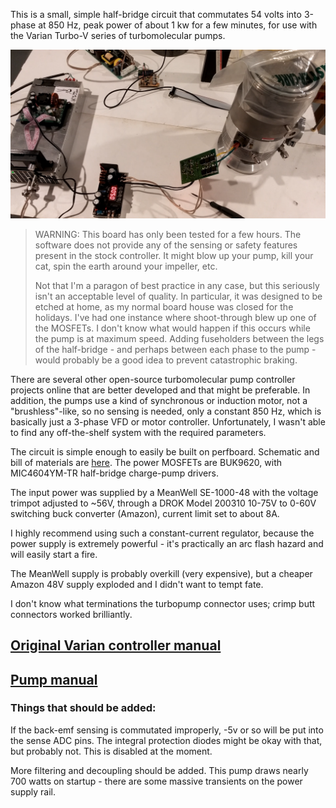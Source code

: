 
This is a small, simple half-bridge circuit that commutates 54 volts into 3-phase at 850 Hz, peak power of about 1 kw for a few minutes, for use with the Varian Turbo-V series of turbomolecular pumps. 

![](media/system.png)

> WARNING: This board has only been tested for a few hours. The software does not provide any of the sensing or safety features present in the stock controller. It might blow up your pump, kill your cat, spin the earth around your impeller, etc.
>
> Not that I'm a paragon of best practice in any case, but this seriously isn't an acceptable level of quality. In particular, it was designed to be etched at home, as my normal board house was closed for the holidays.
> I've had one instance where shoot-through blew up one of the MOSFETs. I don't know what would happen if this occurs while the pump is at maximum speed. Adding fuseholders between the legs of the half-bridge - and perhaps between each phase to the pump - would probably be a good idea to prevent catastrophic braking.

There are several other open-source turbomolecular pump controller projects online that are better developed and that might be preferable. In addition, the pumps use a kind of synchronous or induction motor, not a "brushless"-like, so no sensing is needed, only a constant 850 Hz, which is basically just a 3-phase VFD or motor controller. Unfortunately, I wasn't able to find any off-the-shelf system with the required parameters.

The circuit is simple enough to easily be built on perfboard. Schematic and bill of materials are [here](files/controller/assembly). The power MOSFETs are BUK9620, with MIC4604YM-TR half-bridge charge-pump drivers.

The input power was supplied by a MeanWell SE-1000-48 with the voltage trimpot adjusted to ~56V, through a DROK Model 200310 10-75V to 0-60V switching buck converter (Amazon), current limit set to about 8A. 

I highly recommend using such a constant-current regulator, because the power supply is extremely powerful - it's practically an arc flash hazard and will easily start a fire.

The MeanWell supply is probably overkill (very expensive), but a cheaper Amazon 48V supply exploded and I didn't want to tempt fate.

I don't know what terminations the turbopump connector uses; crimp butt connectors worked brilliantly.

## [Original Varian controller manual](references/Varian_V200_controller.pdf)

## [Pump manual](references/Varian_V200_turbo_pump.pdf)



### Things that should be added:

If the back-emf sensing is commutated improperly, -5v or so will be put into the sense ADC pins. The integral protection diodes might be okay with that, but probably not. This is disabled at the moment.

More filtering and decoupling should be added. This pump draws nearly 700 watts on startup - there are some massive transients on the power supply rail.






